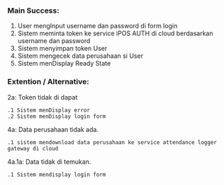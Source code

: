 ### Main Success:

1. User mengInput username dan password di form login
2. Sistem meminta token ke service iPOS AUTH di cloud berdasarkan username dan password
3. Sistem menyimpan token User
4. Sistem mengecek data perusahaan si User
5. Sistem menDisplay Ready State

### Extention / Alternative:
2a: Token tidak di dapat

    .1 Sistem menDisplay error
    .2 Sistem menDisplay login form

4a: Data perusahaan tidak ada.

    .1 sistem mendownload data perusahaan ke service attendance logger gateway di cloud

4a.1a: Data tidak di temukan.

    .1 Sistem mendisplay login form

